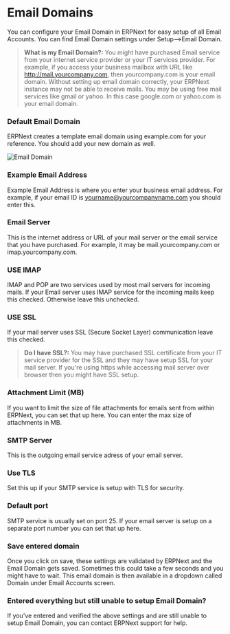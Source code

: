<!-- add-breadcrumbs -->
# Email Domains

You can configure your Email Domain in ERPNext for easy setup of all Email Accounts. You can find Email Domain settings under Setup-->Email Domain.

> **What is my Email Domain?:** You might have purchased Email service from your internet service provider or your IT services provider. For example, if you access your business mailbox with URL like http://mail.yourcompany.com, then yourcompany.com is your email domain. Without setting up email domain correctly, your ERPNext instance may not be able to receive mails. You may be using free mail services like gmail or yahoo. In this case google.com or yahoo.com is your email domain.

### Default Email Domain

ERPNext creates a template email domain using example.com for your reference. You should add your new domain as well.

<img class="screenshot" alt="Email Domain" src="{{docs_base_url}}/assets/img/setup/email/email-domain.png">

### Example Email Address

Example Email Address is where you enter your business email address. For example, if your email ID is yourname@yourcompanyname.com you should enter this.

### Email Server

This is the internet address or URL of your mail server or the email service that you have purchased. For example, it may be mail.yourcompany.com or imap.yourcompany.com. 

### USE IMAP

IMAP and POP are two services used by most mail servers for incoming mails. If your Email server uses IMAP service for the incoming mails keep this checked. Otherwise leave this unchecked.

### USE SSL

If your mail server uses SSL (Secure Socket Layer) communication leave this checked. 

> **Do I have SSL?:** You may have purchased SSL certificate from your IT service provider for the SSL and they may have setup SSL for your mail server. If you're using https while accessing mail server over browser then you might have SSL setup.

### Attachment Limit (MB)

If you want to limit the size of file attachments for emails sent from within ERPNext, you can set that up here. You can enter the max size of attachments in MB.

### SMTP Server

This is the outgoing email service adress of your email server.

### Use TLS

Set this up if your SMTP service is setup with TLS for security.

### Default port

SMTP service is usually set on port 25. If your email server is setup on a separate port number you can set that up here.

### Save entered domain

Once you click on save, these settings are validated by ERPNext and the Email Domain gets saved. Sometimes this could take a few seconds and you might have to wait. This email domain is then available in a dropdown called Domain under Email Accounts screen.

### Entered everything but still unable to setup Email Domain?

If you've entered and verified the above settings and are still unable to setup Email Domain, you can contact ERPNext support for help.

